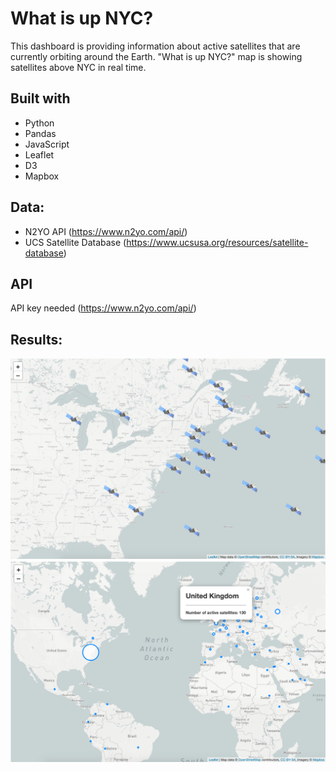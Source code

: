 # What is up NYC?

This dashboard is providing information about active satellites that are currently orbiting around the Earth. 
"What is up NYC?" map is showing satellites above NYC in real time.

## Built with

*  Python
*  Pandas
*  JavaScript
*  Leaflet
*  D3
*  Mapbox


## Data:

*  N2YO API (https://www.n2yo.com/api/)
*  UCS Satellite Database (https://www.ucsusa.org/resources/satellite-database)


## API

API key needed (https://www.n2yo.com/api/)


## Results:

![Map1](images/satellite.png)
![Map2](images/sat_map.png)
